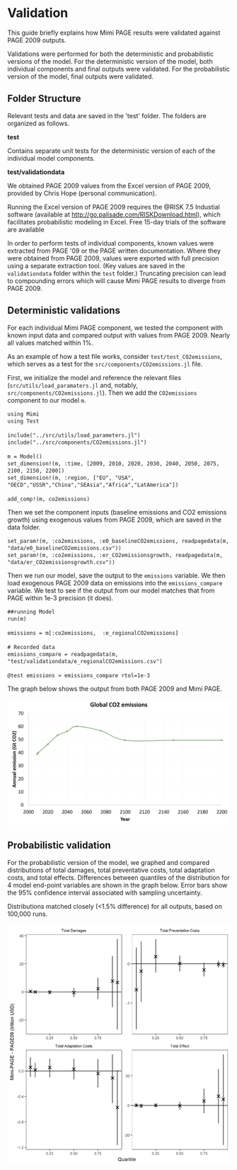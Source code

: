 # Validation

This guide briefly explains how Mimi PAGE results were validated against PAGE 2009 outputs.

Validations were performed for both the deterministic and probabilistic versions of the model. For the deterministic version of the model, both individual components and final outputs were validated. For the probabilistic version of the model, final outputs were validated.

## Folder Structure

Relevant tests and data are saved in the 'test' folder. The folders are organized as follows.

**test**

Contains separate unit tests for the deterministic version of each of the individual model components.

**test/validationdata**

We obtained PAGE 2009 values from the Excel version of PAGE 2009, provided by Chris Hope (personal communication).

Running the Excel version of PAGE 2009 requires the @RISK 7.5 Industial software (available at http://go.palisade.com/RISKDownload.html), which facilitates probabilistic modeling in Excel. Free 15-day trials of the software are available

In order to perform tests of individual components, known values were
extracted from PAGE '09 or the PAGE written documentation. Where they
were obtained from PAGE 2009, values were exported with full precision
using a separate extraction tool. (Key values are saved in the `validationdata` folder within the `test` folder.) Truncating precision can lead to compounding errors which will cause Mimi PAGE results to diverge from PAGE 2009.


## Deterministic validations

For each individual Mimi PAGE component, we tested the component with known input data and compared output with values from PAGE 2009. Nearly all values matched within 1%.

As an example of how a test file works, consider `test/test_CO2emissions`, which serves as a test for the `src/components/CO2emissions.jl` file.

First, we initialize the model and reference the relevant files (`src/utils/load_paramaters.jl` and, notably, `src/components/CO2emissions.jl`). Then we add the `CO2emissions` component to our model `m`.

```
using Mimi
using Test

include("../src/utils/load_parameters.jl")
include("../src/components/CO2emissions.jl")

m = Model()
set_dimension!(m, :time, [2009, 2010, 2020, 2030, 2040, 2050, 2075, 2100, 2150, 2200])
set_dimension!(m, :region, ["EU", "USA", "OECD","USSR","China","SEAsia","Africa","LatAmerica"])

add_comp!(m, co2emissions)
```

Then we set the component inputs (baseline emissions and CO2 emissions growth) using exogenous values from PAGE 2009, which are saved in the data folder.
```
set_param!(m, :co2emissions, :e0_baselineCO2emissions, readpagedata(m, "data/e0_baselineCO2emissions.csv"))
set_param!(m, :co2emissions, :er_CO2emissionsgrowth, readpagedata(m, "data/er_CO2emissionsgrowth.csv"))
```

Then we run our model, save the output to the `emissions` variable. We
then load exogenous PAGE 2009 data on emissions into the
`emissions_compare` variable. We test to see if the output from our model matches that from PAGE within 1e-3 precision (it does).

```
##running Model
run(m)

emissions = m[:co2emissions,  :e_regionalCO2emissions]

# Recorded data
emissions_compare = readpagedata(m, "test/validationdata/e_regionalCO2emissions.csv")

@test emissions ≈ emissions_compare rtol=1e-3

```

The graph below shows the output from both PAGE 2009 and Mimi PAGE.

![CO2graph](assets/co2graph.png)


## Probabilistic validation

For the probabilistic version of the model, we graphed and compared
distributions of total damages, total preventative costs, total
adaptation costs, and total effects.  Differences between quantiles of
the distribution for 4 model end-point variables are shown in the
graph below. Error bars show the 95% confidence interval associated
with sampling uncertainty.

Distributions matched closely (<1.5% difference) for all outputs,
based on 100,000 runs.

![MC-validation.JPG](assets/MC-validation.png)
